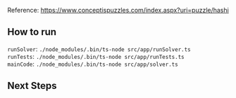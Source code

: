Reference: https://www.conceptispuzzles.com/index.aspx?uri=puzzle/hashi

## How to run

`runSolver`: `./node_modules/.bin/ts-node src/app/runSolver.ts`\
`runTests`: `./node_modules/.bin/ts-node src/app/runTests.ts`\
`mainCode`: `./node_modules/.bin/ts-node src/app/solver.ts`

## Next Steps

<TODO>
  
